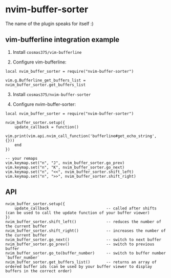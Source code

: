 # nvim-buffer-sorter

The name of the plugin speaks for itself :)

## vim-bufferline integration example

1. Install `cosmas375/vim-bufferline`

2. Configure vim-bufferline:
```
local nvim_buffer_sorter = require("nvim-buffer-sorter")

vim.g.Bufferline_get_buffers_list = nvim_buffer_sorter.get_buffers_list
```

3. Install `cosmas375/nvim-buffer-sorter`

4. Configure nvim-buffer-sorter:

```
local nvim_buffer_sorter = require("nvim-buffer-sorter")

nvim_buffer_sorter.setup({
    update_callback = function()
        vim.print(vim.api.nvim_call_function('bufferline#get_echo_string', {}))
    end
})

-- your remaps
vim.keymap.set("n", "J", nvim_buffer_sorter.go_prev)
vim.keymap.set("n", "K", nvim_buffer_sorter.go_next)
vim.keymap.set("n", "<<", nvim_buffer_sorter.shift_left)
vim.keymap.set("n", ">>", nvim_buffer_sorter.shift_right)
```

## API

```
nvim_buffer_sorter.setup({
    update_callback                         -- called after shifts (can be used to call the update function of your buffer viewer)
})
nvim_buffer_sorter.shift_left()             -- reduces the number of the current buffer
nvim_buffer_sorter.shift_right()            -- increases the number of the current buffer
nvim_buffer_sorter.go_next()                -- switch to next buffer
nvim_buffer_sorter.go_prev()                -- switch to previous buffer
nvim_buffer_sorter.go_to(buffer_number)     -- switch to buffer number `buffer_number`
nvim_buffer_sorter.get_buffers_list()       -- returns an array of ordered buffer ids (can be used by your buffer viewer to display buffers in the correct order)
```
